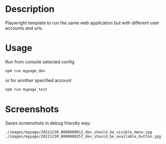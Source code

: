 # Description
Playwright template to run the same web application but with different user accounts and urls.

# Usage
Run from console selected config
```bash
npm run mypage_dev
```
or for another specified account
```bash
npm run mypage_test
```

# Screenshots
Saves screenshots in debug friendly way:
```
./images/mypage/20221230_0000000012_dev_should_be_visible_menu.jpg
./images/mypage/20221230_0000000257_dev_should_be_available_button.jpg
```
